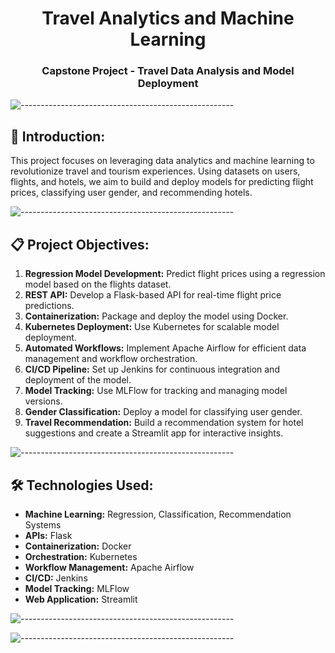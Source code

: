 <h1 align="center">Travel Analytics and Machine Learning</h1>
<h3 align="center"> Capstone Project - Travel Data Analysis and Model Deployment </h3>

![-----------------------------------------------------](https://raw.githubusercontent.com/andreasbm/readme/master/assets/lines/rainbow.png)

## 📖 Introduction:
This project focuses on leveraging data analytics and machine learning to revolutionize travel and tourism experiences. Using datasets on users, flights, and hotels, we aim to build and deploy models for predicting flight prices, classifying user gender, and recommending hotels.

![-----------------------------------------------------](https://raw.githubusercontent.com/andreasbm/readme/master/assets/lines/rainbow.png)

## 📋 Project Objectives:
1. **Regression Model Development:** Predict flight prices using a regression model based on the flights dataset.
2. **REST API:** Develop a Flask-based API for real-time flight price predictions.
3. **Containerization:** Package and deploy the model using Docker.
4. **Kubernetes Deployment:** Use Kubernetes for scalable model deployment.
5. **Automated Workflows:** Implement Apache Airflow for efficient data management and workflow orchestration.
6. **CI/CD Pipeline:** Set up Jenkins for continuous integration and deployment of the model.
7. **Model Tracking:** Use MLFlow for tracking and managing model versions.
8. **Gender Classification:** Deploy a model for classifying user gender.
9. **Travel Recommendation:** Build a recommendation system for hotel suggestions and create a Streamlit app for interactive insights.

![-----------------------------------------------------](https://raw.githubusercontent.com/andreasbm/readme/master/assets/lines/rainbow.png)

## 🛠️ Technologies Used:
- **Machine Learning:** Regression, Classification, Recommendation Systems
- **APIs:** Flask
- **Containerization:** Docker
- **Orchestration:** Kubernetes
- **Workflow Management:** Apache Airflow
- **CI/CD:** Jenkins
- **Model Tracking:** MLFlow
- **Web Application:** Streamlit

![-----------------------------------------------------](https://raw.githubusercontent.com/andreasbm/readme/master/assets/lines/rainbow.png)



![-----------------------------------------------------](https://raw.githubusercontent.com/andreasbm/readme/master/assets/lines/rainbow.png)

